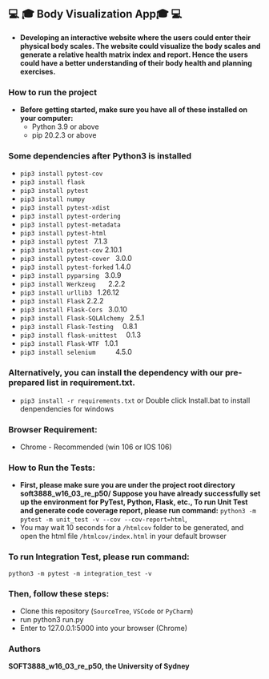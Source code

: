 ## 💻 🎓  Body Visualization App🎓 💻
- **Developing an interactive website where the users could enter their physical body scales. The website could visualize the body scales and generate a relative health matrix index and report. Hence the users could have a better understanding of their body health and planning exercises.**
### How to run the project
- **Before getting started, make sure you have all of these installed on your computer:**
  - Python 3.9 or above
  - pip 20.2.3 or above
### Some dependencies after Python3 is installed
  - `pip3 install pytest-cov`
  - `pip3 install flask`
  - `pip3 install pytest`
  - `pip3 install numpy`
  - `pip3 install pytest-xdist`
  - `pip3 install pytest-ordering`
  - `pip3 install pytest-metadata`
  - `pip3 install pytest-html`
  - `pip3 install pytest `            7.1.3
  - `pip3 install pytest-cov`         2.10.1
  - `pip3 install pytest-cover `      3.0.0
  - `pip3 install pytest-forked`    1.4.0
  - `pip3 install pyparsing `         3.0.9
  - `pip3 install Werkzeug   `        2.2.2
  - `pip3 install urllib3 `           1.26.12
  - `pip3 install Flask`              2.2.2
  - `pip3 install Flask-Cors `        3.0.10
  - `pip3 install Flask-SQLAlchemy `  2.5.1
  - `pip3 install Flask-Testing  `    0.8.1
  - `pip3 install flask-unittest  `   0.1.3
  - `pip3 install Flask-WTF `         1.0.1
  - `pip3 install selenium     `      4.5.0

### Alternatively, you can install the dependency with our pre-prepared list in requirement.txt.
- `pip3 install -r requirements.txt` 
  or
  Double click Install.bat to install denpendencies for windows
### Browser Requirement:
- Chrome - Recommended (win 106 or IOS 106)

### How to Run the Tests:
- **First, please make sure you are under the project root directory soft3888_w16_03_re_p50/
Suppose you have already successfully set up the environment for PyTest, Python, Flask, etc., 
To run Unit Test and generate code coverage report, please run command:**
```python3 -m pytest -m unit_test -v --cov --cov-report=html```,
- You may wait 10 seconds for a `/htmlcov` folder to be generated, and open the html file `/htmlcov/index.html` in your default browser

### To run Integration Test, please run command:
	python3 -m pytest -m integration_test -v
  

### Then, follow these steps:
- Clone this repository (`SourceTree`, `VSCode` or `PyCharm`)
- run python3 run.py
- Enter to 127.0.0.1:5000 into your browser (Chrome)
### Authors
**SOFT3888_w16_03_re_p50,  the University of Sydney**
